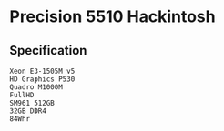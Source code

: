 # Precision 5510 Hackintosh

## Specification

```
Xeon E3-1505M v5
HD Graphics P530
Quadro M1000M
FullHD
SM961 512GB
32GB DDR4
84Whr
```
